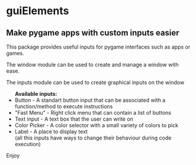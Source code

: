 <h1>guiElements</h1>
<h2>Make pygame apps with custom inputs easier</h2>

<p>This package provides useful inputs for pygame interfaces such as apps or games.</p>

<p>The window module can be used to create and manage a window with ease.</p>

<p>The inputs module can be used to create graphical inputs on the window</p>

<ul><b>Available inputs:</b> 
    <li>Button - A standart button input that can be associated with a function/method to execute instructions</li>
    <li>"Fast Menu" - Right click menu that can contain a list of buttons</li>
    <li>Text input - A text box that the user can write on</li>
    <li>Color Picker - A color selector with a small variety of colors to pick</li>
    <li>Label - A place to display text</li>
    (all this inputs have ways to change their behaviour during code execution)
</ul>

<p> Enjoy </p>